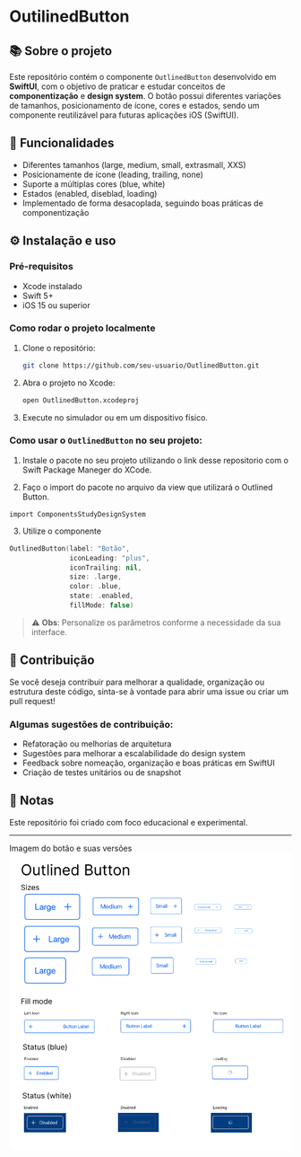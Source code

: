 # OutilinedButton


## 📚 Sobre o projeto

Este repositório contém o componente `OutlinedButton` desenvolvido em **SwiftUI**, com o objetivo de praticar e estudar conceitos de **componentização** e **design system**. O botão possui diferentes variações de tamanhos, posicionamento de ícone, cores e estados, sendo um componente reutilizável para futuras aplicações iOS (SwiftUI).

## 🚀 Funcionalidades

- Diferentes tamanhos (large, medium, small, extrasmall, XXS)
- Posicionamente de ícone (leading, trailing, none)
- Suporte a múltiplas cores (blue, white)
- Estados (enabled, diseblad, loading)
- Implementado de forma desacoplada, seguindo boas práticas de componentização

## ⚙️ Instalação e uso

### Pré-requisitos

- Xcode instalado
- Swift 5+
- iOS 15 ou superior

### Como rodar o projeto localmente

1. Clone o repositório:
   ```bash
   git clone https://github.com/seu-usuario/OutlinedButton.git
   ```
2. Abra o projeto no Xcode:
   ```bash
   open OutlinedButton.xcodeproj
   ```
3. Execute no simulador ou em um dispositivo físico.

### Como usar o `OutlinedButton` no seu projeto:

1. Instale o pacote no seu projeto utilizando o link desse repositorio com o Swift Package Maneger do XCode.

2. Faço o import do pacote no arquivo da view que utilizará o Outlined Button.

```
import ComponentsStudyDesignSystem
```

3. Utilize o componente
```swift
OutlinedButton(label: "Botão",
               iconLeading: "plus",
               iconTrailing: nil,
               size: .large,
               color: .blue,
               state: .enabled,
               fillMode: false) 
```

> ⚠️ **Obs**: Personalize os parâmetros conforme a necessidade da sua interface.

## 🤝 Contribuição

Se você deseja contribuir para melhorar a qualidade, organização ou estrutura deste código, sinta-se à vontade para abrir uma issue ou criar um pull request!

### Algumas sugestões de contribuição:
- Refatoração ou melhorias de arquitetura
- Sugestões para melhorar a escalabilidade do design system
- Feedback sobre nomeação, organização e boas práticas em SwiftUI
- Criação de testes unitários ou de snapshot

## 📝 Notas

Este repositório foi criado com foco educacional e experimental.

---

Imagem do botão e suas versões
![OutlinedButton](outlinedButton.png)
